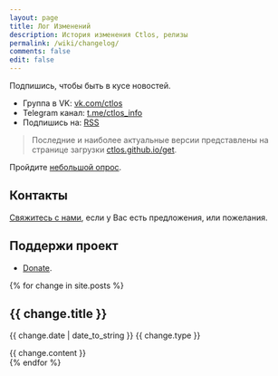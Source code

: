 ```yaml
---
layout: page
title: Лог Изменений
description: История изменения Ctlos, релизы
permalink: /wiki/changelog/
comments: false
edit: false
---
```


Подпишись, чтобы быть в кусе новостей.

- Группа в VK: [vk.com/ctlos](https://vk.com/ctlos)
- Telegram канал: [t.me/ctlos_info](https://telegram.me/ctlos_info)
- Подпишись на: [RSS](https://ctlos.github.io/wiki/feed.xml)

> Последние и наиболее актуальные версии представлены на странице загрузки [ctlos.github.io/get](/get).

Пройдите [небольшой опрос](https://forms.gle/qzAUa6R4fShf3xSw7).

## Контакты

[Свяжитесь с нами](/wiki/#контакты), если у Вас есть предложения, или пожелания.

## Поддержи проект

- [Donate](/donat/).

<div class="changelog">
	{% for change in site.posts %}
		<div class="changelog_item">
			<h2>{{ change.title }}</h2>
			<p><span class="text-small">{{ change.date | date_to_string }}</span> <span class="badge {{ change.type }}">{{ change.type }}</span></p>
			{{ change.content }}
		</div>
	{% endfor %}
</div>
